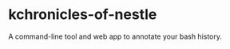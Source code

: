 kchronicles-of-nestle
====================

A command-line tool and web app to annotate your bash history.
